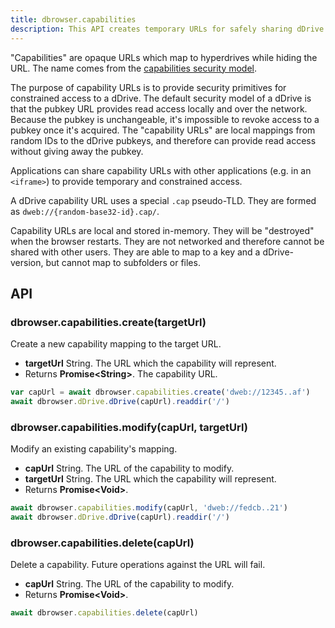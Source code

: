 ```yaml
---
title: dbrowser.capabilities
description: This API creates temporary URLs for safely sharing dDrive access between applications
---
```


"Capabilities" are opaque URLs which map to hyperdrives while hiding the URL. The name comes from the [capabilities security model](https://en.wikipedia.org/wiki/Capability-based_security).

The purpose of capability URLs is to provide security primitives for constrained access to a dDrive. The default security model of a dDrive is that the pubkey URL provides read access locally and over the network. Because the pubkey is unchangeable, it's impossible to revoke access to a pubkey once it's acquired. The "capability URLs" are local mappings from random IDs to the dDrive pubkeys, and therefore can provide read access without giving away the pubkey.

Applications can share capability URLs with other applications (e.g. in an `<iframe>`) to provide temporary and constrained access.

A dDrive capability URL uses a special `.cap` pseudo-TLD. They are formed as `dweb://{random-base32-id}.cap/`.

Capability URLs are local and stored in-memory. They will be "destroyed" when the browser restarts. They are not networked and therefore cannot be shared with other users. They are able to map to a key and a dDrive-version, but cannot map to subfolders or files.

## API

### dbrowser.capabilities.create(targetUrl)

Create a new capability mapping to the target URL.

* **targetUrl** String. The URL which the capability will represent.
* Returns **Promise&lt;String&gt;**. The capability URL.

```javascript
var capUrl = await dbrowser.capabilities.create('dweb://12345..af')
await dbrowser.dDrive.dDrive(capUrl).readdir('/')
```

### dbrowser.capabilities.modify(capUrl, targetUrl)

Modify an existing capability's mapping.

* **capUrl** String. The URL of the capability to modify.
* **targetUrl** String. The URL which the capability will represent.
* Returns **Promise&lt;Void&gt;**.

```javascript
await dbrowser.capabilities.modify(capUrl, 'dweb://fedcb..21')
await dbrowser.dDrive.dDrive(capUrl).readdir('/')
```

### dbrowser.capabilities.delete(capUrl)

Delete a capability. Future operations against the URL will fail.

* **capUrl** String. The URL of the capability to modify.
* Returns **Promise&lt;Void&gt;**.

```javascript
await dbrowser.capabilities.delete(capUrl)
```
